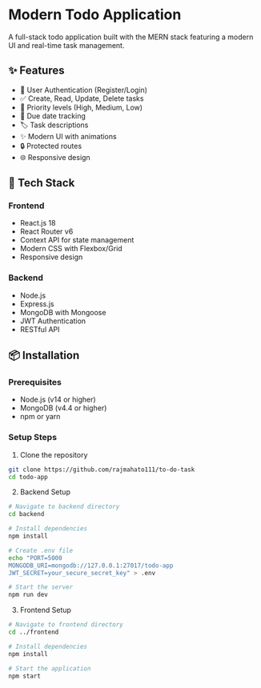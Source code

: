 # Modern Todo Application

A full-stack todo application built with the MERN stack featuring a modern UI and real-time task management.

## ✨ Features

- 🔐 User Authentication (Register/Login)
- ✅ Create, Read, Update, Delete tasks
- 🎯 Priority levels (High, Medium, Low)
- 📅 Due date tracking
- 🏷️ Task descriptions
- ✨ Modern UI with animations
- 🔒 Protected routes
- 🌐 Responsive design

## 🚀 Tech Stack

### Frontend
- React.js 18
- React Router v6
- Context API for state management
- Modern CSS with Flexbox/Grid
- Responsive design

### Backend
- Node.js
- Express.js
- MongoDB with Mongoose
- JWT Authentication
- RESTful API

## 📦 Installation

### Prerequisites
- Node.js (v14 or higher)
- MongoDB (v4.4 or higher)
- npm or yarn

### Setup Steps

1. Clone the repository
```bash
git clone https://github.com/rajmahato111/to-do-task
cd todo-app
```

2. Backend Setup
```bash
# Navigate to backend directory
cd backend

# Install dependencies
npm install

# Create .env file
echo "PORT=5000
MONGODB_URI=mongodb://127.0.0.1:27017/todo-app
JWT_SECRET=your_secure_secret_key" > .env

# Start the server
npm run dev
```

3. Frontend Setup
```bash
# Navigate to frontend directory
cd ../frontend

# Install dependencies
npm install

# Start the application
npm start
```
